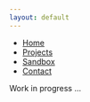 ```yaml
---
layout: default
---
```


<html>
    <body>
        <nav>
            <ul>
              <li>
                <a href="/">Home</a>
              </li>
                <li>
                <a href="/projects.html">Projects</a>
              </li>
                <li>
                <a href="/sandbox.html">Sandbox</a>
              </li>
                <li>
                <a href="/contact.html">Contact</a>
              </li>
            </ul>
        </nav>
    </body>
</html>

Work in progress ...
